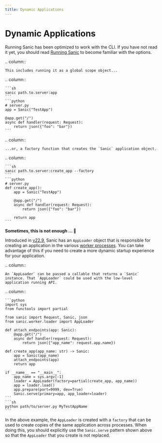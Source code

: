 ```yaml
---
title: Dynamic Applications
---
```


# Dynamic Applications

Running Sanic has been optimized to work with the CLI. If you have not read it yet, you should read [Running Sanic](./running.md#sanic-server) to become familiar with the options. 

.. column::

    This includes running it as a global scope object...

.. column::

    ```sh
    sanic path.to.server:app
    ```
    ```python
    # server.py
    app = Sanic("TestApp")

    @app.get("/")
    async def handler(request: Request):
        return json({"foo": "bar"})
    ```



.. column::

    ...or, a factory function that creates the `Sanic` application object.

.. column::

    ```sh
    sanic path.to.server:create_app --factory
    ```
    ```python
    # server.py
    def create_app():
        app = Sanic("TestApp")

        @app.get("/")
        async def handler(request: Request):
            return json({"foo": "bar"})

        return app
    ```


**Sometimes, this is not enough ... 🤔**

Introduced in [v22.9](../release-notes/v22.9.md), Sanic has an `AppLoader` object that is responsible for creating an application in the various [worker processes](./manager.md#how-sanic-server-starts-processes). You can take advantage of this if you need to create a more dynamic startup experience for your application.

.. column::

    An `AppLoader` can be passed a callable that returns a `Sanic` instance. That `AppLoader` could be used with the low-level application running API.

.. column::

    ```python
    import sys
    from functools import partial

    from sanic import Request, Sanic, json
    from sanic.worker.loader import AppLoader

    def attach_endpoints(app: Sanic):
        @app.get("/")
        async def handler(request: Request):
            return json({"app_name": request.app.name})

    def create_app(app_name: str) -> Sanic:
        app = Sanic(app_name)
        attach_endpoints(app)
        return app

    if __name__ == "__main__":
        app_name = sys.argv[-1]
        loader = AppLoader(factory=partial(create_app, app_name))
        app = loader.load()
        app.prepare(port=9999, dev=True)
        Sanic.serve(primary=app, app_loader=loader)
    ```
    ```sh
    python path/to/server.py MyTestAppName
    ```

In the above example, the `AppLoader` is created with a `factory` that can be used to create copies of the same application across processes. When doing this, you should explicitly use the `Sanic.serve` pattern shown above so that the `AppLoader` that you create is not replaced.
